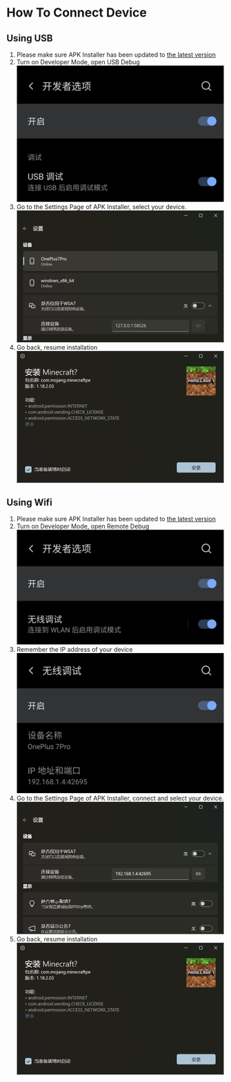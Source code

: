 # How To Connect Device
## Using USB
1. Please make sure APK Installer has been updated to [the latest version](https://www.microsoft.com/store/productId/9P2JFQ43FPPG "APK Installer")
2. Turn on Developer Mode, open USB Debug ![Modo desarrollador](https://raw.githubusercontent.com/Paving-Base/APK-Installer/screenshots/Documents/Tutorials/How%20To%20Connect%20Device/Images/Screenshot_20221002-172252.jpg)
3. Go to the Settings Page of APK Installer, select your device. ![Settings Page](https://raw.githubusercontent.com/Paving-Base/APK-Installer/screenshots/Documents/Tutorials/How%20To%20Connect%20Device/Images/Snipaste_2022-10-02_17-37-30.png)
4. Go back, resume installation ![Resumir la instalación](https://raw.githubusercontent.com/Paving-Base/APK-Installer/screenshots/Documents/Tutorials/How%20To%20Connect%20Device/Images/Snipaste_2022-10-02_17-34-04.png)
## Using Wifi
1. Please make sure APK Installer has been updated to [the latest version](https://www.microsoft.com/store/productId/9P2JFQ43FPPG "APK Installer")
2. Turn on Developer Mode, open Remote Debug ![Modo desarrollador](https://raw.githubusercontent.com/Paving-Base/APK-Installer/screenshots/Documents/Tutorials/How%20To%20Connect%20Device/Images/Screenshot_20221002-174001.jpg)
3. Remember the IP address of your device ![IP address](https://raw.githubusercontent.com/Paving-Base/APK-Installer/screenshots/Documents/Tutorials/How%20To%20Connect%20Device/Images/Screenshot_20221002-174200.jpg)
3. Go to the Settings Page of APK Installer, connect and select your device. ![Settings Page](https://raw.githubusercontent.com/Paving-Base/APK-Installer/screenshots/Documents/Tutorials/How%20To%20Connect%20Device/Images/Snipaste_2022-10-02_17-46-28.png)
4. Go back, resume installation ![Resumir la instalación](https://raw.githubusercontent.com/Paving-Base/APK-Installer/screenshots/Documents/Tutorials/How%20To%20Connect%20Device/Images/Snipaste_2022-10-02_17-34-04.png)

